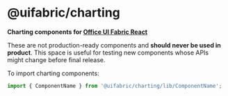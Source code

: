# @uifabric/charting

**Charting components for [Office UI Fabric React](https://dev.microsoft.com/fabric)**

These are not production-ready components and **should never be used in product**. This space is useful for testing new components whose APIs might change before final release.

To import charting components:

```js
import { ComponentName } from '@uifabric/charting/lib/ComponentName';
```
